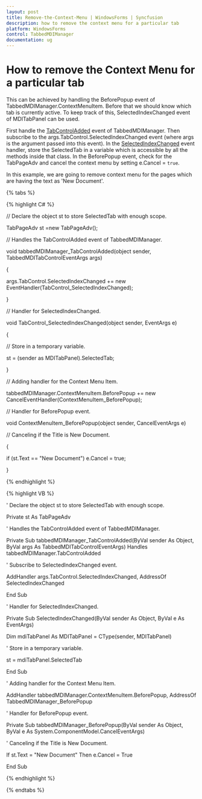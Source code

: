 ```yaml
---
layout: post
title: Remove-the-Context-Menu | WindowsForms | Syncfusion
description: how to remove the context menu for a particular tab
platform: WindowsForms
control: TabbedMDIManager
documentation: ug
---
```


# How to remove the Context Menu for a particular tab

This can be achieved by handling the BeforePopup event of TabbedMDIManager.ContextMenuItem. Before that we should know which tab is currently active. To keep track of this, SelectedIndexChanged event of MDITabPanel can be used.

First handle the [TabControlAdded](https://help.syncfusion.com/cr/windowsforms/Syncfusion.Windows.Forms.Tools.TabbedMDIManager.html) event of TabbedMDIManager. Then subscribe to the args.TabControl.SelectedIndexChanged event (where args is the argument passed into this event). In the [SelectedIndexChanged](https://help.syncfusion.com/cr/windowsforms/Syncfusion.Windows.Forms.Tools.TabControlAdv.html) event handler, store the SelectedTab in a variable which is accessible by all the methods inside that class. In the BeforePopup event, check for the TabPageAdv and cancel the context menu by setting e.Cancel = `true`.

In this example, we are going to remove context menu for the pages which are having the text as 'New Document'.

{% tabs %}

{% highlight C# %}



// Declare the object st to store SelectedTab with enough scope. 

TabPageAdv st =new TabPageAdv(); 

// Handles the TabControlAdded event of TabbedMDIManager. 

void tabbedMDIManager_TabControlAdded(object sender, TabbedMDITabControlEventArgs args) 

{ 

args.TabControl.SelectedIndexChanged += new EventHandler(TabControl_SelectedIndexChanged); 

} 

// Handler for SelectedIndexChanged. 

void TabControl_SelectedIndexChanged(object sender, EventArgs e) 

{ 

// Store in a temporary variable.  

st = (sender as MDITabPanel).SelectedTab; 

} 

// Adding handler for the Context Menu Item. 

tabbedMDIManager.ContextMenuItem.BeforePopup += new CancelEventHandler(ContextMenuItem_BeforePopup); 

// Handler for BeforePopup event.

void ContextMenuItem_BeforePopup(object sender, CancelEventArgs e)

// Canceling if the Title is New Document.  

{ 

if (st.Text == "New Document") e.Cancel = true; 

} 

{% endhighlight %}

{% highlight VB %}



' Declare the object st to store SelectedTab with enough scope. 

Private st As TabPageAdv

' Handles the TabControlAdded event of TabbedMDIManager. 

Private Sub tabbedMDIManager_TabControlAdded(ByVal sender As Object, ByVal args As TabbedMDITabControlEventArgs) Handles tabbedMDIManager.TabControlAdded

' Subscribe to SelectedIndexChanged event. 

AddHandler args.TabControl.SelectedIndexChanged, AddressOf SelectedIndexChanged

End Sub

' Handler for SelectedIndexChanged. 

Private Sub SelectedIndexChanged(ByVal sender As Object, ByVal e As EventArgs)

Dim mdiTabPanel As MDITabPanel = CType(sender, MDITabPanel)

' Store in a temporary variable.  

st = mdiTabPanel.SelectedTab

End Sub

' Adding handler for the Context Menu Item. 

AddHandler tabbedMDIManager.ContextMenuItem.BeforePopup, AddressOf TabbedMDIManager_BeforePopup 

' Handler for BeforePopup event. 

Private Sub tabbedMDIManager_BeforePopup(ByVal sender As Object, ByVal e As System.ComponentModel.CancelEventArgs)

' Canceling if the Title is New Document. 

If st.Text = "New Document" Then e.Cancel = True

End Sub


{% endhighlight %}

{% endtabs %}
